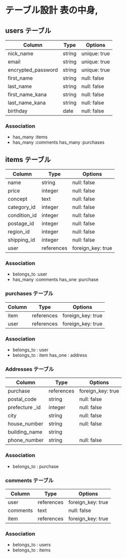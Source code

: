 # テーブル設計 表の中身,

## users テーブル

| Column               | Type      | Options        |
| -------------------- | --------- | -------------- |
| nick_name            | string    | unique: true   |
| email                | string    | unique: true   |
| encrypted_password   | string    | unique: true   |
| first_name           | string    | null: false    |
| last_name            | string    | null: false    |
| first_name_kana      | string    | null: false    |
| last_name_kana       | string    | null: false    |
| birthday             | date      | null: false    |

### Association

- has_many    :items
- has_many    :comments
  has_many    :purchases


## items テーブル

| Column               | Type        | Options           |
| -------------------- | ----------- | ----------------- |
|name                  | string      | null: false       |
| price                | integer     | null: false       |
| concept              | text        | null: false       |
| category_id          | integer     | null: false       |
| condition_id         | integer     | null: false       |
| postage_id           | integer     | null: false       |
| region_id            | integer     | null: false       |
| shipping_id          | integer     | null: false       |
| user                 | references  | foreign_key: true |  


### Association

- belongs_to    :user
- has_many      :comments
  has_one       :purchase


### purchases テーブル

| Column      | Type       | Options           |
| ----------- | ---------- | ----------------- |
| item        | references | foreign_key: true |
| user        | references | foreign_key: true |

### Association
- belongs_to : user
- belongs_to : item
  has_one    : address


### Addresses テーブル

| Column               | Type        | Options           |
| -------------------- | ---------   | ----------------- |
| purchase             | references  | foreign_key: true |
| postal_code          | string      | null: false       |
| prefecture _id       | integer     | null: false       |
| city                 | string      | null: false       |
| house_number         | string      | null: false       |
| building_name        | string      |                   |
| phone_number         | string      | null: false       |

### Association
- belongs_to : purchase




### comments テーブル

| Column      | Type       | Options           |
| ----------- | ---------- | ----------------- |
| user        | references | foreign_key: true |
| comments    | text       | null: false       |
| item        | references | foreign_key: true |

### Association
- belongs_to : users
- belongs_to : items



